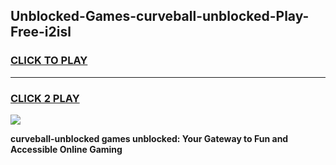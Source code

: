 
## Unblocked-Games-curveball-unblocked-Play-Free-i2isl
<h3>
<a href="https://premium76.site?title=curveball-unblocked&ref=19M">CLICK TO PLAY</a></h3>
<hr>

<h3>
<a href="https://premium76.site?title=curveball-unblocked&ref=19M">CLICK 2 PLAY</a>
  
</h3>

<a href="https://premium76.site?title=curveball-unblocked&ref=19M"><img src="https://clearcache.store/games.png"></a>


**curveball-unblocked games unblocked: Your Gateway to Fun and Accessible Online Gaming**
